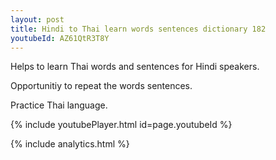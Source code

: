 ```yaml
---
layout: post
title: Hindi to Thai learn words sentences dictionary 182 
youtubeId: AZ61QtR3T8Y
---
```

 
 
Helps to learn Thai words and sentences for Hindi speakers.

Opportunitiy to repeat the words sentences. 

Practice Thai language. 
 
{% include youtubePlayer.html id=page.youtubeId %}
 
 
{% include analytics.html %}
